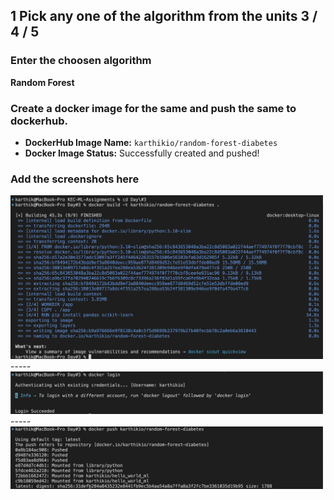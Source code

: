 ## 1 Pick any one of the algorithm from the units 3 / 4 / 5
###  Enter the choosen algorithm
**Random Forest**
###  Create a docker image for the same and push the same to dockerhub.
- **DockerHub Image Name:** `karthikio/random-forest-diabetes`
- **Docker Image Status:** Successfully created and pushed!
###  Add the screenshots here

<img src="./images/image1.png" alt="docker" width="500"/>
-----
<img src="./images/image2.png" alt="docker" width="500"/>
-----
<img src="./images/image3.png" alt="docker" width="500"/>